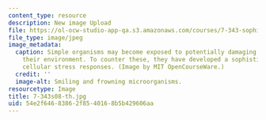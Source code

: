```yaml
---
content_type: resource
description: New image Upload
file: https://ol-ocw-studio-app-qa.s3.amazonaws.com/courses/7-343-sophisticated-survival-skills-of-simple-microorganisms-spring-2008/54e2f64683862f8540168b5b429606aa_7-343s08-th.jpg
file_type: image/jpeg
image_metadata:
  caption: Simple organisms may become exposed to potentially damaging elements in
    their environment. To counter these, they have developed a sophisticated set of
    cellular stress responses. (Image by MIT OpenCourseWare.)
  credit: ''
  image-alt: Smiling and frowning microorganisms.
resourcetype: Image
title: 7-343s08-th.jpg
uid: 54e2f646-8386-2f85-4016-8b5b429606aa
---
```

